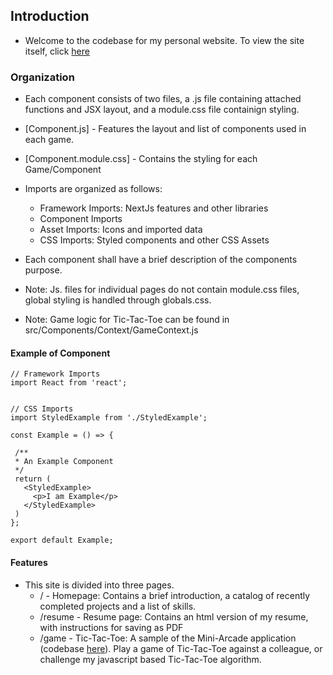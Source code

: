 ## Introduction
  - Welcome to the codebase for my personal website. To view the site itself, click [here](https://connor-mackay-site.herokuapp.com/)

### Organization

  - Each component consists of two files, a .js file containing attached functions and JSX layout, and a module.css file containign styling.
  - [Component.js] - Features the layout and list of components used in each game.
  - [Component.module.css] - Contains the styling for each Game/Component

  - Imports are organized as follows:
    - Framework Imports: NextJs features and other libraries
    - Component Imports
    - Asset Imports: Icons and imported data
    - CSS Imports: Styled components and other CSS Assets
  - Each component shall have a brief description of the components purpose.

  - Note: Js. files for individual pages do not contain module.css files, global styling is handled through globals.css.
  - Note: Game logic for Tic-Tac-Toe can be found in src/Components/Context/GameContext.js

 #### Example of Component

 ```
 // Framework Imports
import React from 'react';


// CSS Imports
import StyledExample from './StyledExample';

const Example = () => {

  /**
  * An Example Component
  */
  return (
    <StyledExample>
      <p>I am Example</p>
    </StyledExample>
  )
};

export default Example;

```

 #### Features
  - This site is divided into three pages.
    - / - Homepage: Contains a brief introduction, a catalog of recently completed projects and a list of skills.
    - /resume - Resume page: Contains an html version of my resume, with instructions for saving as PDF
    - /game - Tic-Tac-Toe: A sample of the Mini-Arcade application (codebase [here](https://github.com/CD-Mackay/mini-arcade)). Play a game of Tic-Tac-Toe against a colleague, or challenge my javascript based Tic-Tac-Toe algorithm. 
